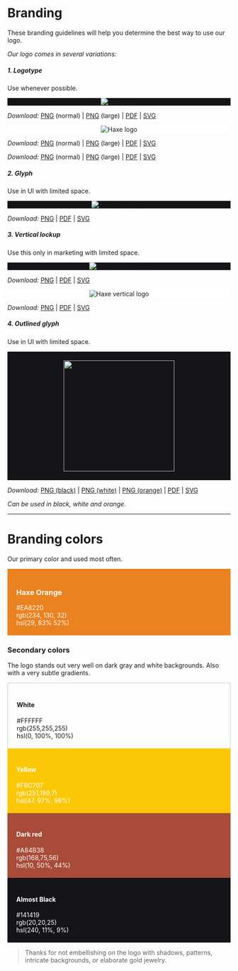 # Branding

These branding guidelines will help you determine the best way to use our logo. 

_Our logo comes in several variations:_

##### 1. Logotype
Use whenever possible.

<div style="background:#141419; text-align:center"><img src="/img/branding/haxe-logo.png" alt="Haxe logo" /></div>

*Download:* 
<a href="/img/branding/haxe-logo.png">PNG</a> (normal) |
<a href="/img/branding/haxe-logo-large.png">PNG</a> (large) | 
<a href="/img/branding/haxe-logo.pdf">PDF</a> | 
<a href="/img/branding/haxe-logo.svg">SVG</a> 

<div style="background:#FFF; text-align:center"><img src="/img/branding/haxe-logo-white-background.png" alt="Haxe logo" /></div>

*Download:* 
<a href="/img/branding/haxe-logo-white-background.png">PNG</a> (normal) |
<a href="/img/branding/haxe-logo-white-background-large.png">PNG</a> (large) | 
<a href="/img/branding/haxe-logo-white-background.pdf">PDF</a> | 
<a href="/img/branding/haxe-logo-white-background.svg">SVG</a> 

*Download:* 
<a href="/img/branding/haxe-logo.png">PNG</a> (normal) |
<a href="/img/branding/haxe-logo-large.png">PNG</a> (large) | 
<a href="/img/branding/haxe-logo.pdf">PDF</a> | 
<a href="/img/branding/haxe-logo.svg">SVG</a> 

##### 2. Glyph
Use in UI with limited space.

<div style="background:#141419; text-align:center"><img src="/img/branding/haxe-logo-glyph.png" alt="Haxe logo glyph"  /></div>

*Download:* 
<a href="/img/branding/haxe-logo-glyph.png">PNG</a> |
<a href="/img/branding/haxe-logo-glyph.pdf">PDF</a> | 
<a href="/img/branding/haxe-logo-glyph.svg">SVG</a> 

##### 3. Vertical lockup
Use this only in marketing with limited space.

<div style="background:#141419; text-align:center"><img src="/img/branding/haxe-logo-vertical.png" alt="Haxe vertical logo" /></div>

*Download:* 
<a href="/img/branding/haxe-logo-vertical.png">PNG</a> |
<a href="/img/branding/haxe-logo-vertical.pdf">PDF</a> | 
<a href="/img/branding/haxe-logo-vertical.svg">SVG</a> 

<div style="background:#FFF; text-align:center"><img src="/img/branding/haxe-logo-vertical-white-background.png" alt="Haxe vertical logo" /></div>

*Download:* 
<a href="/img/branding/haxe-logo-vertical-white-background.png">PNG</a> |
<a href="/img/branding/haxe-logo-vertical-white-background.pdf">PDF</a> | 
<a href="/img/branding/haxe-logo-vertical-white-background.svg">SVG</a> 

##### 4. Outlined glyph
Use in UI with limited space.

<div style="background:#141419; text-align:center; padding:20px"><img src="/img/branding/haxe-logo-outline-white.png" alt="haxe logo outline" width="250" /></div>

*Download:* 
<a href="/img/branding/haxe-logo-outline-black.png">PNG (black)</a> |
<a href="/img/branding/haxe-logo-outline-white.png">PNG (white)</a>  | 
<a href="/img/branding/haxe-logo-outline-orange.png">PNG (orange)</a>  | 
<a href="/img/branding/haxe-logo-outline.pdf">PDF</a> | 
<a href="/img/branding/haxe-logo-outline.svg">SVG</a> 

_Can be used in black, white and orange._

---

# Branding colors

Our primary color and used most often. 

<div style="background:#EA8220;padding:20px; color:#FFF">
<h3>Haxe Orange</h3>#EA8220<br>rgb(234, 130, 32)<br>hsl(29, 83% 52%)
</div>

### Secondary colors 

The logo stands out very well on dark gray and white backgrounds. Also with a very subtle gradients.

<div style="border:1px solid #ccc;border-bottom:0; padding:20px;">
<h4>White</h4>#FFFFFF<br>rgb(255,255,255)<br>hsl(0, 100%, 100%)
</div>

<div style="background:#FBC707;padding:20px; color:#FFF">
<h4>Yellow</h4>#FBC707<br>rgb(251,199,7)<br>hsl(47, 97%, 98%)
</div>

<div style="background:#A84B38;padding:20px; color:#FFF">
<h4>Dark red</h4>#A84B38<br>rgb(168,75,56)<br>hsl(10, 50%, 44%)
</div>

<div style="background:#141419;padding:20px; color:#FFF">
<h4>Almost Black</h4>#141419<br>rgb(20,20,25)<br>hsl(240, 11%, 9%)
</div>


 > Thanks for not embellishing on the logo with shadows, patterns, intricate backgrounds, or elaborate gold jewelry.
